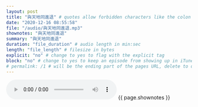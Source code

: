 ```yaml
---
layout: post
title: "與天地同進退" # quotes allow forbidden characters like the colon
date: "2020-12-16 08:55:58"
file: "/audio/與天地同進退.mp3"
shownotes: "與天地同進退"
summary: "與天地同進退"
duration: "file_duration" # audio length in min:sec
length: "file_length" # filesize in bytes
explicit: "no" # change to yes to flag with the explicit tag
block: "no" # change to yes to keep an episode from showing up in iTunes
# permalink: /1 # will be the ending part of the pages URL, delete to default to the title
---
```


<audio controls>
<source src="{{site.url}}{{site.baseurl}}{{ page.file }}" type="audio/x-mp3">
Your browser does not support the audio element.
</audio>
{{ page.shownotes }}
